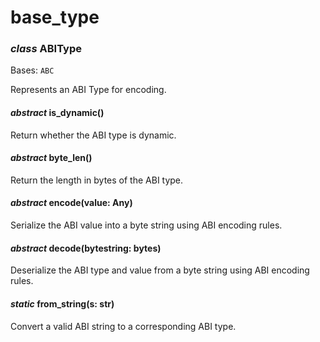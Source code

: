 # base_type

### *class* ABIType

Bases: `ABC`

Represents an ABI Type for encoding.

#### *abstract* is_dynamic()

Return whether the ABI type is dynamic.

#### *abstract* byte_len()

Return the length in bytes of the ABI type.

#### *abstract* encode(value: Any)

Serialize the ABI value into a byte string using ABI encoding rules.

#### *abstract* decode(bytestring: bytes)

Deserialize the ABI type and value from a byte string using ABI encoding rules.

#### *static* from_string(s: str)

Convert a valid ABI string to a corresponding ABI type.
